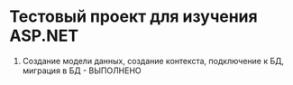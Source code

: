 # Тестовый проект для изучения ASP.NET

1. Создание модели данных, создание контекста, подключение к БД, миграция в БД - ВЫПОЛНЕНО